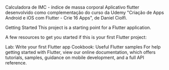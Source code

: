 Calculadora de IMC - índice de massa corporal
Aplicativo flutter desenvolvido como complementação do curso da Udemy "Criação de Apps Android e iOS com Flutter - Crie 16 Apps", de Daniel Ciolfi.

Getting Started
This project is a starting point for a Flutter application.

A few resources to get you started if this is your first Flutter project:

Lab: Write your first Flutter app
Cookbook: Useful Flutter samples
For help getting started with Flutter, view our online documentation, which offers tutorials, samples, guidance on mobile development, and a full API reference.